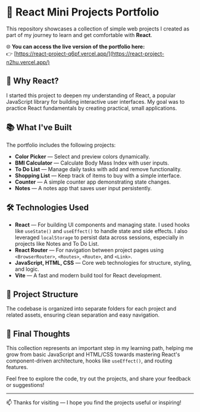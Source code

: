 # 🎨 React Mini Projects Portfolio

This repository showcases a collection of simple web projects I created as part of my journey to learn and get comfortable with **React**.

🌐 **You can access the live version of the portfolio here:**  
👉 [https://react-project-q6pf.vercel.app/](https://react-project-n2hu.vercel.app/)

## 🧠 Why React?

I started this project to deepen my understanding of React, a popular JavaScript library for building interactive user interfaces. My goal was to practice React fundamentals by creating practical, small applications.

## 📚 What I've Built

The portfolio includes the following projects:
- **Color Picker** — Select and preview colors dynamically.
- **BMI Calculator** — Calculate Body Mass Index with user inputs.
- **To Do List** — Manage daily tasks with add and remove functionality.
- **Shopping List** — Keep track of items to buy with a simple interface.
- **Counter** — A simple counter app demonstrating state changes.
- **Notes** — A notes app that saves user input persistently.

## 🛠 Technologies Used

- **React** — For building UI components and managing state. I used hooks like `useState()` and `useEffect()` to handle state and side effects. I also leveraged `localStorage` to persist data across sessions, especially in projects like Notes and To Do List.
- **React Router** — For navigation between project pages using `<BrowserRouter>`, `<Routes>`, `<Route>`, and `<Link>`.
- **JavaScript, HTML, CSS** — Core web technologies for structure, styling, and logic.
- **Vite** — A fast and modern build tool for React development.

## 📁 Project Structure

The codebase is organized into separate folders for each project and related assets, ensuring clean separation and easy navigation.

## 🌟 Final Thoughts

This collection represents an important step in my learning path, helping me grow from basic JavaScript and HTML/CSS towards mastering React's component-driven architecture, hooks like `useEffect()`, and routing features.

Feel free to explore the code, try out the projects, and share your feedback or suggestions!

---

📫 Thanks for visiting — I hope you find the projects useful or inspiring!
